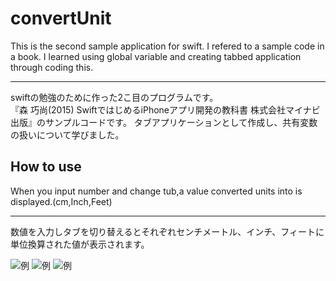 # convertUnit
This is the second sample application for swift. I refered to a sample code in a book. I learned using global variable and creating tabbed application through coding this.  
***
swiftの勉強のために作った2こ目のプログラムです。  
『森 巧尚(2015) SwiftではじめるiPhoneアプリ開発の教科書 株式会社マイナビ出版』のサンプルコードです。
タブアプリケーションとして作成し、共有変数の扱いについて学びました。  
  
## How to use
When you input number and change tub,a value converted units into is displayed.(cm,Inch,Feet)
***
数値を入力しタブを切り替えるとそれぞれセンチメートル、インチ、フィートに単位換算された値が表示されます。  
  
![例](https://raw.github.com/wiki/shu-suke/convertUnit/capimg/convertcm.png)
![例](https://raw.github.com/wiki/shu-suke/convertUnit/capimg/convertInch.png)
![例](https://raw.github.com/wiki/shu-suke/convertUnit/capimg/convertFeet.png)
